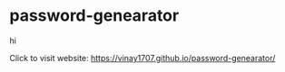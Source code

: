 # password-genearator
hi


Click to visit website: https://vinay1707.github.io/password-genearator/
